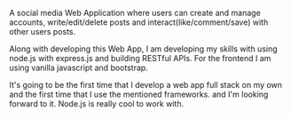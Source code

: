 A social media Web Application where users can create and manage accounts, write/edit/delete posts and interact(like/comment/save) with other users posts.

Along with developing this Web App, I am developing my skills with using node.js with express.js and building RESTful APIs. For the frontend I am using vanilla javascript and bootstrap.

It's going to be the first time that I develop a web app full stack on my own and the first time that I use the mentioned frameworks. and I'm looking forward to it. Node.js is really cool to work with.
